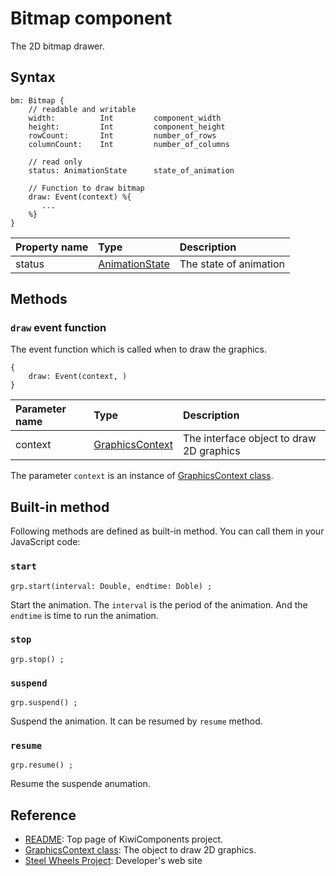 # Bitmap component
The 2D bitmap drawer.  

## Syntax
````
bm: Bitmap {
    // readable and writable
    width:          Int         component_width
    height:         Int         component_height
    rowCount:       Int         number_of_rows
    columnCount:    Int         number_of_columns

    // read only
    status: AnimationState      state_of_animation

    // Function to draw bitmap
    draw: Event(context) %{
       ...
    %}
}
````

|Property name  |Type       |Description        |
|:--            |:--        |:--                |
|status         |[AnimationState](https://github.com/steelwheels/KiwiScript/blob/master/KiwiLibrary/Document/Enum/AnimationState.md)     |The state of animation    |


## Methods
### `draw` event function
The event function which is called when to draw the graphics.

````
{
    draw: Event(context, )
}
````

|Parameter name |Type   |Description                    |
|:---           |:---   |:---                           |
|context        |[GraphicsContext](https://github.com/steelwheels/KiwiScript/blob/master/KiwiLibrary/Document/Class/GraphicsContext.md)  |The interface object to draw 2D graphics  |

The parameter `context` is an instance of [GraphicsContext class](
https://github.com/steelwheels/KiwiScript/blob/master/KiwiLibrary/Document/Class/GraphicsContext.md).

## Built-in method
Following methods are defined as built-in method. 
You can call them in your JavaScript code:

### `start`
````
grp.start(interval: Double, endtime: Doble) ;
````
Start the animation. The `interval` is the period of the animation. And the `endtime` is time to run the animation.

### `stop`
````
grp.stop() ;
````

### `suspend`
````
grp.suspend() ;
````
Suspend the animation. It can be resumed by `resume` method.

### `resume`
````
grp.resume() ;
````
Resume the suspende anumation.

## Reference
* [README](https://github.com/steelwheels/KiwiCompnents): Top page of KiwiComponents project.
* [GraphicsContext class](
https://github.com/steelwheels/KiwiScript/blob/master/KiwiLibrary/Document/Class/GraphicsContext.md): The object to draw 2D graphics.
* [Steel Wheels Project](https://steelwheels.github.io): Developer's web site


